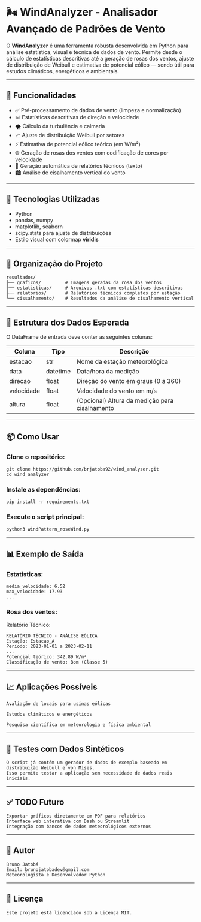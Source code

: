 # 🌬️ WindAnalyzer - Analisador Avançado de Padrões de Vento

O **WindAnalyzer** é uma ferramenta robusta desenvolvida em Python para análise estatística, visual e técnica de dados de vento. Permite desde o cálculo de estatísticas descritivas até a geração de rosas dos ventos, ajuste de distribuição de Weibull e estimativa de potencial eólico — sendo útil para estudos climáticos, energéticos e ambientais.

---

## 🚀 Funcionalidades

- ✅ Pré-processamento de dados de vento (limpeza e normalização)
- 📊 Estatísticas descritivas de direção e velocidade
- 🌪️ Cálculo da turbulência e calmaria
- 📈 Ajuste de distribuição Weibull por setores
- ⚡ Estimativa de potencial eólico teórico (em W/m²)
- 🌐 Geração de rosas dos ventos com codificação de cores por velocidade
- 📄 Geração automática de relatórios técnicos (texto)
- 🏙️ Análise de cisalhamento vertical do vento

---

## 🧠 Tecnologias Utilizadas

- Python
- pandas, numpy
- matplotlib, seaborn
- scipy.stats para ajuste de distribuições
- Estilo visual com colormap **viridis**

---

## 📁 Organização do Projeto

```
resultados/
├── graficos/         # Imagens geradas da rosa dos ventos
├── estatisticas/     # Arquivos .txt com estatísticas descritivas
├── relatorios/       # Relatórios técnicos completos por estação
└── cissalhamento/    # Resultados da análise de cisalhamento vertical
```

---

## 📌 Estrutura dos Dados Esperada

O DataFrame de entrada deve conter as seguintes colunas:

| Coluna     | Tipo      | Descrição                                         |
|------------|-----------|---------------------------------------------------|
| estacao    | str       | Nome da estação meteorológica                      |
| data       | datetime  | Data/hora da medição                               |
| direcao    | float     | Direção do vento em graus (0 a 360)                |
| velocidade | float     | Velocidade do vento em m/s                         |
| altura     | float     | (Opcional) Altura da medição para cisalhamento     |

---

## 📦 Como Usar

### Clone o repositório:

    git clone https://github.com/brjatoba92/wind_analyzer.git
    cd wind_analyzer

### Instale as dependências:

    pip install -r requirements.txt

### Execute o script principal:

    python3 windPattern_roseWind.py

---

## 📊 Exemplo de Saída

### Estatísticas:
    media_velocidade: 6.52
    max_velocidade: 17.93
    ...

### Rosa dos ventos:

Relatório Técnico:

    RELATÓRIO TÉCNICO - ANÁLISE EÓLICA
    Estação: Estacao_A
    Período: 2023-01-01 a 2023-02-11
    ...
    Potencial teórico: 342.89 W/m²
    Classificação de vento: Bom (Classe 5)

---

## 📈 Aplicações Possíveis

    Avaliação de locais para usinas eólicas

    Estudos climáticos e energéticos

    Pesquisa científica em meteorologia e física ambiental

---

## 🧪 Testes com Dados Sintéticos

    O script já contém um gerador de dados de exemplo baseado em distribuição Weibull e von Mises. 
    Isso permite testar a aplicação sem necessidade de dados reais iniciais.

---

## ✅ TODO Futuro

    Exportar gráficos diretamente em PDF para relatórios
    Interface web interativa com Dash ou Streamlit
    Integração com bancos de dados meteorológicos externos

---

## 👤 Autor

    Bruno Jatobá
    Email: brunojatobadev@gmail.com
    Meteorologista e Desenvolvedor Python

---

## 📄 Licença

    Este projeto está licenciado sob a Licença MIT.